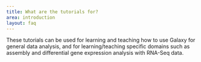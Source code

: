 ```yaml
---
title: What are the tutorials for?
area: introduction
layout: faq
---
```


These tutorials can be used for learning and teaching how to use Galaxy for general data analysis, and for learning/teaching specific domains such as assembly and differential gene expression analysis with RNA-Seq data.
